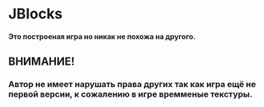 # JBlocks
#### Это построеная игра но никак не похожа на другого. 

## ВНИМАНИЕ!
### Автор не имеет нарушать права других так как игра ещё не первой версии, к сожалению в игре времменые текстуры.
